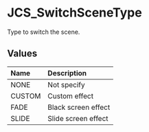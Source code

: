 # JCS_SwitchSceneType

Type to switch the scene.

## Values

| Name   | Description         |
|:-------|:--------------------|
| NONE   | Not specify         |
| CUSTOM | Custom effect       |
| FADE   | Black screen effect |
| SLIDE  | Slide screen effect |
